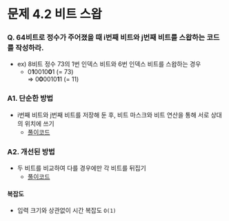 # 문제 4.2 비트 스왑

### Q. 64비트로 정수가 주어졌을 때 i번째 비트와 j번째 비트를 스왑하는 코드를 작성하라.
* ex) 8비트 정수 73의 1번 인덱스 비트와 6번 인덱스 비트를 스왑하는 경우
  * 0**1**0010**0**1 (= 73)   
    => 0**0**0010**1**1 (= 11)

### A1. 단순한 방법
* i번째 비트와 j번째 비트를 저장해 둔 후, 비트 마스크와 비트 연산을 통해 서로 상대의 위치에 쓰기
  * [풀이코드](Solution.java)

### A2. 개선된 방법
* 두 비트를 비교하여 다를 경우에만 각 비트를 뒤집기
  * [풀이코드](Solution2.java)

#### 복잡도
* 입력 크기와 상관없이 시간 복잡도 `O(1)` 
